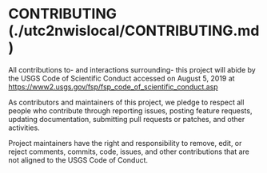 # CONTRIBUTING (./utc2nwislocal/CONTRIBUTING.md)

All contributions to- and interactions surrounding- this project will abide by the
USGS Code of Scientific Conduct accessed on August 5, 2019 at
https://www2.usgs.gov/fsp/fsp_code_of_scientific_conduct.asp

As contributors and maintainers of this project, we pledge to respect all people who
contribute through reporting issues, posting feature requests, updating documentation,
submitting pull requests or patches, and other activities.

Project maintainers have the right and responsibility to remove, edit, or reject comments,
commits, code, issues, and other contributions that are not aligned to the USGS
Code of Conduct.
